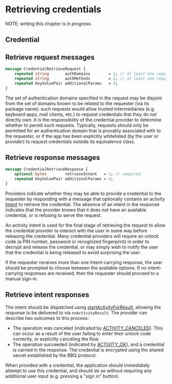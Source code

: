 # Retrieving credentials

NOTE: writing this chapter is *in progress*.

## Credential

## Retrieve request messages

```protobuf
message CredentialRetrieveRequest {
    repeated string       authDomains        = 1; // at least one required
    repeated string       authMethods        = 2; // at least one required
    repeated KeyValuePair additionalParams   = 3;
}
```

The set of authentication domains specified in the request _may_ be disjoint
from the set of domains known to be related to the requester (via its package
name): such requests would allow trusted intermediaries (e.g. keyboard apps,
mail clients, etc.) to request credentials that they do not directly own.
It is the responsibility of the credential provider to determine whether to
permit such requests. Typically, requests should only be permitted for
an authentication domain that is provably associated with to the requester,
or if the app has been explicitly whitelisted (by the user or provider) to
request credentials outside its equivalence class.

## Retrieve response messages

```protobuf
message CredentialRetrieveResponse {
    optional bytes        retrieveIntent   = 1; // required
    repeated KeyValuePair additionalParams = 2;
}
```

Providers indicate whether they may be able to provide a credential to the
requester by responding with a message that optionally contains an activity
[Intent][intent-class]
to retrieve the credential. The absence of an intent in the response indicates
that the provider knows that it does not have an available credential, or is
refusing to serve the request.

An activity intent is used for the final stage of retrieving the request to
allow the credential provider to interact with the user in some way before
releasing the credential. Many credential providers will require an unlock code
(a PIN number, password or recognized fingerprint) in order to decrypt and
release the credential, or may simply wish to notify the user that the
credential is being released to avoid surprising the user.

If the requester receives more than one Intent-carrying response, the user
should be prompted to choose between the available options. If no
intent-carrying responses are received, then the requester should proceed to
a manual sign-in.

## Retrieve intent responses

The intent should be dispatched using [startActivityForResult][intent-results],
allowing the response to be delivered to via `onActivityResult`. The provider
can describe two outcomes to this process:

- The operation was canceled (indicated by
  [ACTIVITY_CANCELED][result-canceled]). This can occur as a result of the user
  failing to enter their unlock code correctly, or explicitly canceling the
  flow.
- The operation succeeded (indicated by [ACTIVITY_OK][result-ok]), and a
  credential is carried in the response. The credential is encrypted using the
  shared secret established by the BBQ protocol.

When provided with a credential, the application should immediately attempt to
use this credential, and should do so without requiring any additional user
input (e.g. pressing a "sign in" button).

[intent-class]: https://developer.android.com/reference/android/content/Intent.html
[intent-results]: https://developer.android.com/training/basics/intents/result.html
[result-canceled]: https://developer.android.com/reference/android/app/Activity.html#RESULT_CANCELED
[result-ok]: https://developer.android.com/reference/android/app/Activity.html#RESULT_OK
